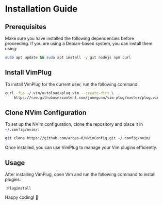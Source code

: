 # Installation Guide

## Prerequisites
Make sure you have installed the following dependencies before proceeding. If you are using a Debian-based system, you can install them using:

```sh
sudo apt update && sudo apt install -y git nodejs npm curl
```

## Install VimPlug
To install VimPlug for the current user, run the following command:

```sh
curl -fLo ~/.vim/autoload/plug.vim --create-dirs \
    https://raw.githubusercontent.com/junegunn/vim-plug/master/plug.vim
```

## Clone NVim Configuration
To set up the NVim configuration, clone the repository and place it in `~/.config/nvim/`:

```sh
git clone https://github.com/arqes-0/NVimConfig.git ~/.config/nvim/
```

Once installed, you can use VimPlug to manage your Vim plugins efficiently.

## Usage
After installing VimPlug, open Vim and run the following command to install plugins:

```vim
:PlugInstall
```

Happy coding! 🚀
